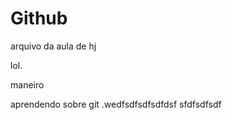 # Github

arquivo da aula de hj

lol.

maneiro



aprendendo sobre git
.wedfsdfsdfsdfdsf
sfdfsdfsdf
